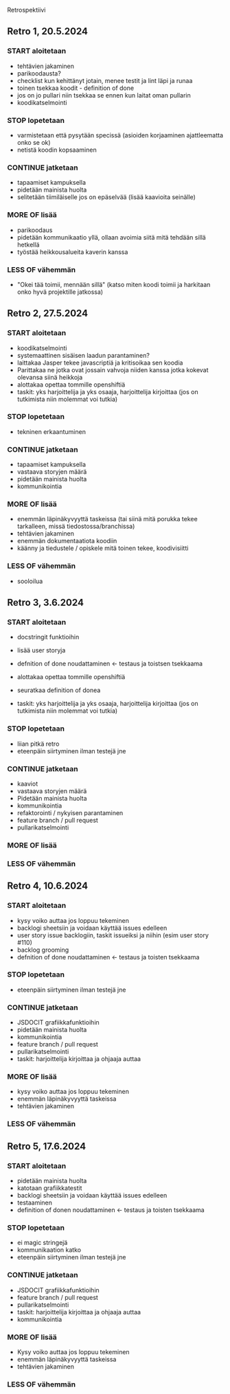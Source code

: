 Retrospektiivi


## Retro 1, 20.5.2024

### START aloitetaan
- tehtävien jakaminen
- parikoodausta?
- checklist kun kehittänyt jotain, menee testit ja lint läpi ja runaa
- toinen tsekkaa koodit - definition of done
- jos on jo pullari niin tsekkaa se ennen kun laitat oman pullarin
- koodikatselmointi

### STOP lopetetaan
- varmistetaan että pysytään specissä (asioiden korjaaminen ajattleematta onko se ok)
- netistä koodin kopsaaminen

### CONTINUE jatketaan
- tapaamiset kampuksella
- pidetään mainista huolta
- selitetään tiimiläiselle jos on epäselvää (lisää kaavioita seinälle)

### MORE OF lisää
- parikoodaus
- pidetään kommunikaatio yllä, ollaan avoimia siitä mitä tehdään sillä hetkellä
- työstää heikkousalueita kaverin kanssa

### LESS OF vähemmän
- "Okei tää toimii, mennään sillä" (katso miten koodi toimii ja harkitaan onko hyvä projektille jatkossa)



## Retro 2, 27.5.2024

### START aloitetaan
- koodikatselmointi
- systemaattinen sisäisen laadun parantaminen?
- laittakaa Jasper tekee javascriptiä ja kritisoikaa sen koodia
- Parittakaa ne jotka ovat jossain vahvoja niiden kanssa jotka kokevat olevansa siinä heikkoja
- alottakaa opettaa tommille openshiftiä 
- taskit: yks harjoittelija ja yks osaaja, harjoittelija kirjoittaa (jos on tutkimista niin molemmat voi tutkia)

### STOP lopetetaan
- tekninen erkaantuminen

### CONTINUE jatketaan
- tapaamiset kampuksella
- vastaava storyjen määrä
- pidetään mainista huolta
- kommunikointia

### MORE OF lisää
- enemmän läpinäkyvyyttä taskeissa (tai siinä mitä porukka tekee tarkalleen, missä tiedostossa/branchissa)
- tehtävien jakaminen
- enemmän dokumentaatiota koodiin
- käänny ja tiedustele / opiskele mitä toinen tekee, koodivisiitti

### LESS OF vähemmän
- sooloilua



## Retro 3, 3.6.2024

### START aloitetaan
- docstringit funktioihin
- lisää user storyja
- defnition of done noudattaminen <- testaus ja toistsen tsekkaama
- alottakaa opettaa tommille openshiftiä 
- seuratkaa definition of donea

- taskit: yks harjoittelija ja yks osaaja, harjoittelija kirjoittaa (jos on tutkimista niin molemmat voi tutkia)

### STOP lopetetaan
- liian pitkä retro
- eteenpäin siirtyminen ilman testejä jne

### CONTINUE jatketaan
- kaaviot
- vastaava storyjen määrä
- Pidetään mainista huolta
- kommunikointia
- refaktorointi / nykyisen parantaminen
- feature branch / pull request
- pullarikatselmointi

### MORE OF lisää


### LESS OF vähemmän



## Retro 4, 10.6.2024

### START aloitetaan
- kysy voiko auttaa jos loppuu tekeminen
- backlogi sheetsiin ja voidaan käyttää issues edelleen
- user story issue backlogiin, taskit issueiksi ja niihin (esim user story #110)
- backlog grooming
- defnition of done noudattaminen <- testaus ja toisten tsekkaama

### STOP lopetetaan
- eteenpäin siirtyminen ilman testejä jne

### CONTINUE jatketaan
- JSDOCIT grafiikkafunktioihin
- pidetään mainista huolta
- kommunikointia
- feature branch / pull request
- pullarikatselmointi
- taskit: harjoittelija kirjoittaa ja ohjaaja auttaa

### MORE OF lisää
- kysy voiko auttaa jos loppuu tekeminen
- enemmän läpinäkyvyyttä taskeissa
- tehtävien jakaminen


### LESS OF vähemmän


## Retro 5, 17.6.2024

### START aloitetaan
- pidetään mainista huolta
- katotaan grafiikkatestit
- backlogi sheetsiin ja voidaan käyttää issues edelleen
- testaaminen
- definition of donen noudattaminen <- testaus ja toisten tsekkaama

### STOP lopetetaan
- ei magic stringejä
- kommunikaation katko
- eteenpäin siirtyminen ilman testejä jne


### CONTINUE jatketaan
- JSDOCIT grafiikkafunktioihin
- feature branch / pull request
- pullarikatselmointi
- taskit: harjoittelija kirjoittaa ja ohjaaja auttaa
- kommunikointia

### MORE OF lisää
- Kysy voiko auttaa jos loppuu tekeminen
- enemmän läpinäkyvyyttä taskeissa
- tehtävien jakaminen


### LESS OF vähemmän

